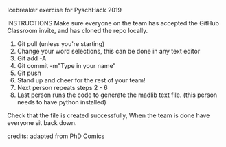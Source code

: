 Icebreaker exercise for PyschHack 2019

INSTRUCTIONS
Make sure everyone on the team has accepted the GitHub Classroom invite,
and has cloned the repo locally.


1) Git pull (unless you're starting)
2) Change your word selections, this can be done in any text editor
3) Git add -A
4) Git commit -m"Type in your name"
5) Git push
6) Stand up and cheer for the rest of your team!
7) Next person repeats steps 2 - 6
8) Last person runs the code to generate the madlib text file. (this person needs to have python installed)

Check that the file is created successfully,
When the team is done have everyone sit back down.

credits: adapted from PhD Comics


